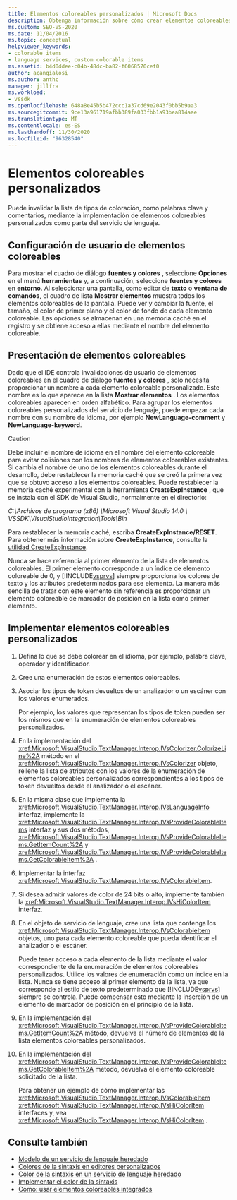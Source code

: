```yaml
---
title: Elementos coloreables personalizados | Microsoft Docs
description: Obtenga información sobre cómo crear elementos coloreables personalizados como parte de un servicio de lenguaje invalidando elementos en el cuadro de diálogo fuentes y colores, como palabras clave y comentarios.
ms.custom: SEO-VS-2020
ms.date: 11/04/2016
ms.topic: conceptual
helpviewer_keywords:
- colorable items
- language services, custom colorable items
ms.assetid: b4d0ddee-c04b-48dc-ba82-f6068570cef0
author: acangialosi
ms.author: anthc
manager: jillfra
ms.workload:
- vssdk
ms.openlocfilehash: 648a8e45b5b472ccc1a37cd69e2043f0bb5b9aa3
ms.sourcegitcommit: 9ce13a961719afbb389fa033fbb1a93bea814aae
ms.translationtype: MT
ms.contentlocale: es-ES
ms.lasthandoff: 11/30/2020
ms.locfileid: "96328540"
---
```

# <a name="custom-colorable-items"></a>Elementos coloreables personalizados
Puede invalidar la lista de tipos de coloración, como palabras clave y comentarios, mediante la implementación de elementos coloreables personalizados como parte del servicio de lenguaje.

## <a name="user-settings-of-colorable-items"></a>Configuración de usuario de elementos coloreables
 Para mostrar el cuadro de diálogo **fuentes y colores** , seleccione **Opciones** en el menú **herramientas** y, a continuación, seleccione **fuentes y colores** en **entorno**. Al seleccionar una pantalla, como editor de **texto** o **ventana de comandos**, el cuadro de lista **Mostrar elementos** muestra todos los elementos coloreables de la pantalla. Puede ver y cambiar la fuente, el tamaño, el color de primer plano y el color de fondo de cada elemento coloreable. Las opciones se almacenan en una memoria caché en el registro y se obtiene acceso a ellas mediante el nombre del elemento coloreable.

## <a name="presentation-of-colorable-items"></a>Presentación de elementos coloreables
 Dado que el IDE controla invalidaciones de usuario de elementos coloreables en el cuadro de diálogo **fuentes y colores** , solo necesita proporcionar un nombre a cada elemento coloreable personalizado. Este nombre es lo que aparece en la lista **Mostrar elementos** . Los elementos coloreables aparecen en orden alfabético. Para agrupar los elementos coloreables personalizados del servicio de lenguaje, puede empezar cada nombre con su nombre de idioma, por ejemplo **NewLanguage-comment** y **NewLanguage-keyword**.

> [!CAUTION]
> Debe incluir el nombre de idioma en el nombre del elemento coloreable para evitar colisiones con los nombres de elementos coloreables existentes. Si cambia el nombre de uno de los elementos coloreables durante el desarrollo, debe restablecer la memoria caché que se creó la primera vez que se obtuvo acceso a los elementos coloreables. Puede restablecer la memoria caché experimental con la herramienta **CreateExpInstance** , que se instala con el SDK de Visual Studio, normalmente en el directorio:
>
> *C:\Archivos de programa (x86) \Microsoft Visual Studio 14.0 \ VSSDK\VisualStudioIntegration\Tools\Bin*
>
> Para restablecer la memoria caché, escriba **CreateExpInstance/RESET**. Para obtener más información sobre **CreateExpInstance**, consulte la [utilidad CreateExpInstance](../../extensibility/internals/createexpinstance-utility.md).

 Nunca se hace referencia al primer elemento de la lista de elementos coloreables. El primer elemento corresponde a un índice de elemento coloreable de 0, y [!INCLUDE[vsprvs](../../code-quality/includes/vsprvs_md.md)] siempre proporciona los colores de texto y los atributos predeterminados para ese elemento. La manera más sencilla de tratar con este elemento sin referencia es proporcionar un elemento coloreable de marcador de posición en la lista como primer elemento.

## <a name="implement-custom-colorable-items"></a>Implementar elementos coloreables personalizados

1. Defina lo que se debe colorear en el idioma, por ejemplo, palabra clave, operador y identificador.

2. Cree una enumeración de estos elementos coloreables.

3. Asociar los tipos de token devueltos de un analizador o un escáner con los valores enumerados.

    Por ejemplo, los valores que representan los tipos de token pueden ser los mismos que en la enumeración de elementos coloreables personalizados.

4. En la implementación del <xref:Microsoft.VisualStudio.TextManager.Interop.IVsColorizer.ColorizeLine%2A> método en el <xref:Microsoft.VisualStudio.TextManager.Interop.IVsColorizer> objeto, rellene la lista de atributos con los valores de la enumeración de elementos coloreables personalizados correspondientes a los tipos de token devueltos desde el analizador o el escáner.

5. En la misma clase que implementa la <xref:Microsoft.VisualStudio.TextManager.Interop.IVsLanguageInfo> interfaz, implemente la <xref:Microsoft.VisualStudio.TextManager.Interop.IVsProvideColorableItems> interfaz y sus dos métodos, <xref:Microsoft.VisualStudio.TextManager.Interop.IVsProvideColorableItems.GetItemCount%2A> y <xref:Microsoft.VisualStudio.TextManager.Interop.IVsProvideColorableItems.GetColorableItem%2A> .

6. Implementar la interfaz <xref:Microsoft.VisualStudio.TextManager.Interop.IVsColorableItem>.

7. Si desea admitir valores de color de 24 bits o alto, implemente también la <xref:Microsoft.VisualStudio.TextManager.Interop.IVsHiColorItem> interfaz.

8. En el objeto de servicio de lenguaje, cree una lista que contenga los <xref:Microsoft.VisualStudio.TextManager.Interop.IVsColorableItem> objetos, uno para cada elemento coloreable que pueda identificar el analizador o el escáner.

    Puede tener acceso a cada elemento de la lista mediante el valor correspondiente de la enumeración de elementos coloreables personalizados. Utilice los valores de enumeración como un índice en la lista. Nunca se tiene acceso al primer elemento de la lista, ya que corresponde al estilo de texto predeterminado que [!INCLUDE[vsprvs](../../code-quality/includes/vsprvs_md.md)] siempre se controla. Puede compensar esto mediante la inserción de un elemento de marcador de posición en el principio de la lista.

9. En la implementación del <xref:Microsoft.VisualStudio.TextManager.Interop.IVsProvideColorableItems.GetItemCount%2A> método, devuelva el número de elementos de la lista elementos coloreables personalizados.

10. En la implementación del <xref:Microsoft.VisualStudio.TextManager.Interop.IVsProvideColorableItems.GetColorableItem%2A> método, devuelva el elemento coloreable solicitado de la lista.

    Para obtener un ejemplo de cómo implementar las <xref:Microsoft.VisualStudio.TextManager.Interop.IVsColorableItem> <xref:Microsoft.VisualStudio.TextManager.Interop.IVsHiColorItem> interfaces y, vea <xref:Microsoft.VisualStudio.TextManager.Interop.IVsHiColorItem> .

## <a name="see-also"></a>Consulte también
- [Modelo de un servicio de lenguaje heredado](../../extensibility/internals/model-of-a-legacy-language-service.md)
- [Colores de la sintaxis en editores personalizados](../../extensibility/syntax-coloring-in-custom-editors.md)
- [Color de la sintaxis en un servicio de lenguaje heredado](../../extensibility/internals/syntax-coloring-in-a-legacy-language-service.md)
- [Implementar el color de la sintaxis](../../extensibility/internals/implementing-syntax-coloring.md)
- [Cómo: usar elementos coloreables integrados](../../extensibility/internals/how-to-use-built-in-colorable-items.md)
